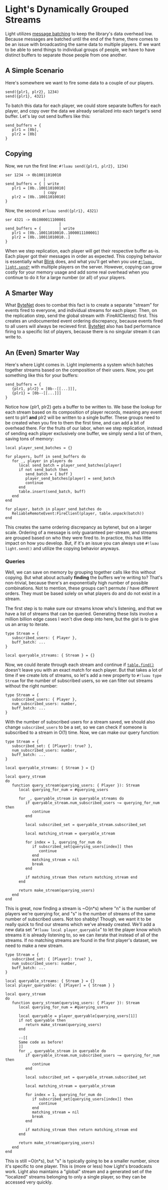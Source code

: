 # Light's Dynamically Grouped Streams

Light utilizes [message batching](./replication_batch.md) to keep the library's data overhead low. Because messages are
batched until the end of the frame, there comes to be an issue with broadcasting the same data to multiple players.
If we want to be able to send things to individual groups of people, we have to have distinct buffers to separate those
people from one another.

## A Simple Scenario

Here's somewhere we want to fire some data to a couple of our players.

```luau
send({plr1, plr2}, 1234)
send({plr1}, 4321)
```

To batch this data for each player, we could store separate buffers for each player, and copy over the data we already
serialized into each target's send buffer. Let's lay out send buffers like this:

```luau title="pseudocode-send-buffers"
send_buffers = {
   plr1 = [0b],
   plr2 = [0b]
}
```

## Copying

Now, we run the first line: `#!luau send({plr1, plr2}, 1234)`

```luau title="buffer-copy-example"
ser 1234 -> 0b10011010010
                 |
send_buffers = { | write
   plr1 = [0b..10011010010]
                 | copy
   plr2 = [0b..10011010010]
}
```

Now, the second: `#!luau send({plr1}, 4321)`

```luau title="buffer-copy-example"
ser 4321 -> 0b1000011100001
                        |
send_buffers = {        | write
   plr1 = [0b..10011010010..1000011100001]
   plr2 = [0b..10011010010..]
}
```

When we step replication, each player will get their respective buffer as-is. Each player got their messages in order as
expected. This copying behavior is essentially what [Blink](https://github.com/1Axen/blink) does, and what you'll get
when you use [`#!luau light.send*`](../../api/network/messages/sending/send.md) with multiple players on the server.
However, copying can grow costly for your memory usage and add some real overhead when you continue to do it for a large
number (or all) of your players.

## A Smarter Way

What [ByteNet](https://github.com/ffrostfall/ByteNet) does to combat this fact is to create a separate "stream" for
events fired to everyone, and individual streams for each player. Then, on the replication step, send the global stream
with :FireAllClients() first. This creates an undocumented event ordering discrepancy, because events fired to all users
will always be recieved first. [ByteNet](https://github.com/ffrostfall/ByteNet) also has bad performance firing to a
specific list of players, because there is no singular stream it can write to.

## An (Even) Smarter Way

Here's where Light comes in. Light implements a system which batches together streams based on the composition of their
users. Now, you get something like this for your buffers:

```luau title="pseudocode-send-buffer-with-records"
send_buffers = {
   {plr1, plr2} = [0b--[[...]]],
   {plr1} = [0b--[[...]]]
}
```

Notice how {plr1, plr2} gets a buffer to be written to. We base the lookup for each stream based on its composition of
player records, meaning any event sent to plr1 **and** plr2 will be written to a single buffer. These groups need to be
created when you fire to them the first time, and can add a bit of overhead there. For the fruits of our labor, when we
step replication, instead of sending each player exclusively one buffer, we simply send a list of them, saving tons of
memory:

```luau title="batch.luau"
local player_send_batches = {}

for players, buff in send_buffers do
   for _, player in players do
      local send_batch = player_send_batches[player]
      if not send_batch then
         send_batch = { buff }
         player_send_batches[player] = send_batch
         continue
      end
      table.insert(send_batch, buff)
   end
end

for player, batch in player_send_batches do
   ReliableRemoteEvent:FireClient(player, table.unpack(batch))
end
```

This creates the same ordering discrepancy as bytenet, but on a larger scale. Ordering of a message is only guaranteed
per-stream, and streams are grouped based on who they were fired to. In practice, this has little impact on how you
develop. But, if it's an issue you can always use `#!luau light.send()` and utilize the copying behavior anyways.

### Queries

Well, we can save on memory by grouping together calls like this without copying. But what about actually **finding**
the buffers we're writing to? That's non-trivial, because there's an exponentially high number of possible combinations.
Not to mention, these groups can't permute / have different orders. They must be based solely on what players do and do
not exist in a stream.

The first step is to make sure our streams know who's listening, and that we have a list of streams that can be queried.
Generating these lists involve a million billion edge cases I won't dive deep into here, but the gist is to give us an
array to iterate.

```luau title="querying_streams.luau"
type Stream = {
   subscribed_users: { Player },
   buff_batch: ...
}

local queryable_streams: { Stream } = {}
```

Now, we could iterate through each stream and continue if
[`table.find()`](https://create.roblox.com/docs/reference/engine/libraries/table#find) doesn't leave you with an exact
match for each player. But that takes a lot of time if we create lots of streams, so let's add a new property to
`#!luau type Stream` for the number of subscribed users, so we can filter out streams without the right number:

```luau title="querying_streams.luau"
type Stream = {
   subscribed_users: { Player },
   num_subscribed_users: number,
   buff_batch: ...
}
```

With the number of subscribed users for a stream saved, we should also change `subscribed_users` to be a set, so we can
check if someone is subscribed to a stream in O(1) time. Now, we can make our query function:

```luau title="querying_streams.luau"
type Stream = {
   subscribed_set: { [Player]: true? },
   num_subscribed_users: number,
   buff_batch: ...
}

local queryable_streams: { Stream } = {}

local query_stream
do
   function query_stream(querying_users: { Player }): Stream
      local querying_for_num = #querying_users

      for _, queryable_stream in queryable_streams do
         if queryable_stream.num_subscribed_users ~= querying_for_num then
            continue
         end

         local subscribed_set = queryable_stream.subscribed_set

         local matching_stream = queryable_stream

         for index = 1, querying_for_num do
            if subscribed_set[querying_users[index]] then
               continue
            end
            matching_stream = nil
            break
         end

         if matching_stream then return matching_stream end
      end

      return make_stream(querying_users)
   end
end
```

This is great, now finding a stream is ~O(n*s) where "n" is the number of players we're querying for, and "s" is the
number of streams of the same number of subscribed users. Not too shabby! Though, we want it to be really quick to find
our streams which we've already created. We'll add a new data set "`#!luau local player_queryable`" to let the player
know which streams it is already listening to, so we can iterate that instead of all of the streams. If no matching
streams are found in the first player's dataset, we need to make a new stream.

```luau title="querying_streams.luau"
type Stream = {
   subscribed_set: { [Player]: true? },
   num_subscribed_users: number,
   buff_batch: ...
}

local queryable_streams: { Stream } = {}
local player_queryable: { [Player] = { Stream } }

local query_stream
do
   function query_stream(querying_users: { Player }): Stream
      local querying_for_num = #querying_users

      local queryable = player_queryable[querying_users[1]]
      if not queryable then
         return make_stream(querying_users)
      end

      --[[
      Same code as before!
      ]]
      for _, queryable_stream in queryable do
         if queryable_stream.num_subscribed_users ~= querying_for_num then
            continue
         end

         local subscribed_set = queryable_stream.subscribed_set

         local matching_stream = queryable_stream

         for index = 1, querying_for_num do
            if subscribed_set[querying_users[index]] then
               continue
            end
            matching_stream = nil
            break
         end

         if matching_stream then return matching_stream end
      end

      return make_stream(querying_users)
   end
end
```

This is still ~O(n*s), but "s" is typically going to be a smaller number, since it's specific to one player. This is
(more or less) how Light's broadcasts work. Light also maintains a "global" stream and a generated set of the
"localized" streams belonging to only a single player, so they can be accessed very quickly.
